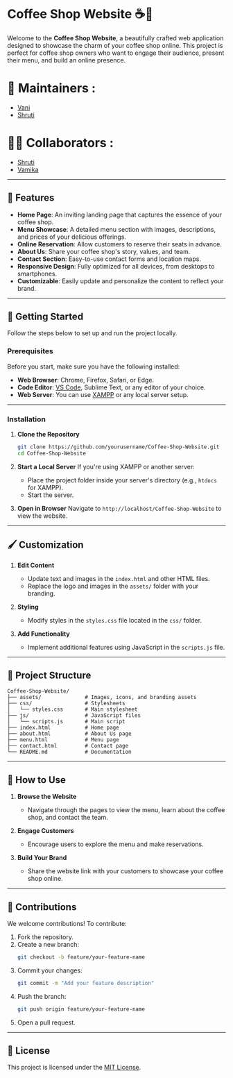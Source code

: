 
# Coffee Shop Website ☕🌟

Welcome to the **Coffee Shop Website**, a beautifully crafted web application designed to showcase the charm of your coffee shop online. This project is perfect for coffee shop owners who want to engage their audience, present their menu, and build an online presence.

# 🙌 Maintainers :

- [Vani](https://github.com/vanivaranya)
- [Shruti](https://github.com/Shruti-Narang)

# 👩‍💻 Collaborators :

- [Shruti](https://github.com/shrutiinarang)
- [Vamika](https://github.com/itsvamz)

---

## 🌟 Features

- **Home Page**: An inviting landing page that captures the essence of your coffee shop.
- **Menu Showcase**: A detailed menu section with images, descriptions, and prices of your delicious offerings.
- **Online Reservation**: Allow customers to reserve their seats in advance.
- **About Us**: Share your coffee shop's story, values, and team.
- **Contact Section**: Easy-to-use contact forms and location maps.
- **Responsive Design**: Fully optimized for all devices, from desktops to smartphones.
- **Customizable**: Easily update and personalize the content to reflect your brand.

---

## 🚀 Getting Started

Follow the steps below to set up and run the project locally.

### Prerequisites

Before you start, make sure you have the following installed:

- **Web Browser**: Chrome, Firefox, Safari, or Edge.
- **Code Editor**: [VS Code](https://code.visualstudio.com/), Sublime Text, or any editor of your choice.
- **Web Server**: You can use [XAMPP](https://www.apachefriends.org/) or any local server setup.

---

### Installation

1. **Clone the Repository**
   ```bash
   git clone https://github.com/yourusername/Coffee-Shop-Website.git
   cd Coffee-Shop-Website
   ```

2. **Start a Local Server**
   If you're using XAMPP or another server:
   - Place the project folder inside your server's directory (e.g., `htdocs` for XAMPP).
   - Start the server.

3. **Open in Browser**
   Navigate to `http://localhost/Coffee-Shop-Website` to view the website.

---

## 🖌️ Customization

1. **Edit Content**
   - Update text and images in the `index.html` and other HTML files.
   - Replace the logo and images in the `assets/` folder with your branding.

2. **Styling**
   - Modify styles in the `styles.css` file located in the `css/` folder.

3. **Add Functionality**
   - Implement additional features using JavaScript in the `scripts.js` file.

---

## 📂 Project Structure

```
Coffee-Shop-Website/
├── assets/              # Images, icons, and branding assets
├── css/                 # Stylesheets
│   └── styles.css       # Main stylesheet
├── js/                  # JavaScript files
│   └── scripts.js       # Main script
├── index.html           # Home page
├── about.html           # About Us page
├── menu.html            # Menu page
├── contact.html         # Contact page
└── README.md            # Documentation
```

---

## 🎉 How to Use

1. **Browse the Website**
   - Navigate through the pages to view the menu, learn about the coffee shop, and contact the team.

2. **Engage Customers**
   - Encourage users to explore the menu and make reservations.

3. **Build Your Brand**
   - Share the website link with your customers to showcase your coffee shop online.

---

## 🤝 Contributions

We welcome contributions! To contribute:

1. Fork the repository.
2. Create a new branch:
   ```bash
   git checkout -b feature/your-feature-name
   ```
3. Commit your changes:
   ```bash
   git commit -m "Add your feature description"
   ```
4. Push the branch:
   ```bash
   git push origin feature/your-feature-name
   ```
5. Open a pull request.

---

## 📝 License

This project is licensed under the [MIT License](LICENSE).



